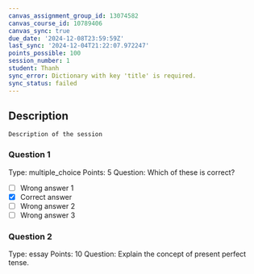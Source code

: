 ```yaml
---
canvas_assignment_group_id: 13074582
canvas_course_id: 10789406
canvas_sync: true
due_date: '2024-12-08T23:59:59Z'
last_sync: '2024-12-04T21:22:07.972247'
points_possible: 100
session_number: 1
student: Thanh
sync_error: Dictionary with key 'title' is required.
sync_status: failed
---
```


## Description
    Description of the session

### Question 1
Type: multiple_choice
Points: 5
Question: Which of these is correct?
- [ ] Wrong answer 1
- [x] Correct answer
- [ ] Wrong answer 2
- [ ] Wrong answer 3

### Question 2
Type: essay
Points: 10
Question: Explain the concept of present perfect tense.